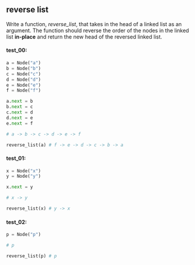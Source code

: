 ## reverse list

Write a function, *reverse_list*, that takes in the head of a linked list as an argument. The
function should reverse the order of the nodes in the linked list **in-place** and return the new head
of the reversed linked list.

#### test_00:

```python
a = Node("a")
b = Node("b")
c = Node("c")
d = Node("d")
e = Node("e")
f = Node("f")

a.next = b
b.next = c
c.next = d
d.next = e
e.next = f

# a -> b -> c -> d -> e -> f

reverse_list(a) # f -> e -> d -> c -> b -> a
```

#### test_01:

```python
x = Node("x")
y = Node("y")

x.next = y

# x -> y

reverse_list(x) # y -> x
```

#### test_02:

```python
p = Node("p")

# p

reverse_list(p) # p
```